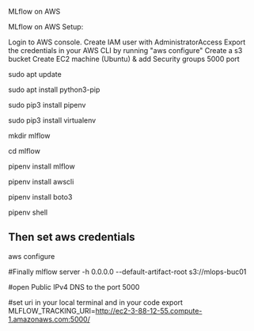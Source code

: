 MLflow on AWS

MLflow on AWS Setup:


Login to AWS console.
Create IAM user with AdministratorAccess
Export the credentials in your AWS CLI by running "aws configure"
Create a s3 bucket
Create EC2 machine (Ubuntu) & add Security groups 5000 port


sudo apt update

sudo apt install python3-pip

sudo pip3 install pipenv

sudo pip3 install virtualenv

mkdir mlflow

cd mlflow

pipenv install mlflow

pipenv install awscli

pipenv install boto3

pipenv shell


## Then set aws credentials
aws configure


#Finally 
mlflow server -h 0.0.0.0 --default-artifact-root s3://mlops-buc01

#open Public IPv4 DNS to the port 5000


#set uri in your local terminal and in your code 
export MLFLOW_TRACKING_URI=http://ec2-3-88-12-55.compute-1.amazonaws.com:5000/
